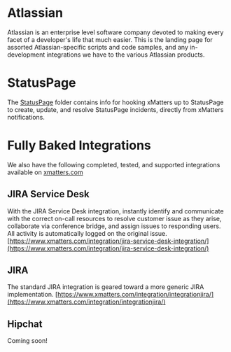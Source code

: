 # Atlassian
Atlassian is an enterprise level software company devoted to making every facet of a developer's life that much easier. This is the landing page for assorted Atlassian-specific scripts and code samples, and any in-development integrations we have to the various Atlassian products. 

# StatusPage
The [StatusPage](StatusPage) folder contains info for hooking xMatters up to StatusPage to create, update, and resolve StatusPage incidents, directly from xMatters notifications. 

# Fully Baked Integrations
We also have the following completed, tested, and supported integrations available on [xmatters.com](https://www.xmatters.com/integrations)

## JIRA Service Desk
With the JIRA Service Desk integration, instantly identify and communicate with the correct on-call resources to resolve customer issue as they arise, collaborate via conference bridge, and assign issues to responding users. All activity is automatically logged on the original issue. 
[https://www.xmatters.com/integration/jira-service-desk-integration/](https://www.xmatters.com/integration/jira-service-desk-integration/)

## JIRA
The standard JIRA integration is geared toward a more generic JIRA implementation. 
[https://www.xmatters.com/integration/integrationjira/](https://www.xmatters.com/integration/integrationjira/)

## Hipchat
Coming soon!
